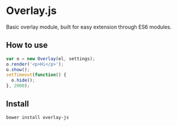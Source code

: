 # Overlay.js

Basic overlay module, built for easy extension through ES6 modules.

## How to use

```javascript
var o = new Overlay(el, settings);
o.render('<p>Hi</p>');
o.show();
setTimeout(function() {
  o.hide();
}, 2000);
```

## Install

```
bower install overlay-js
```

